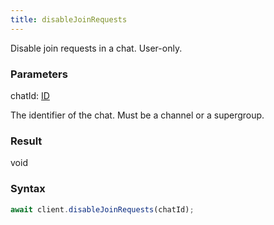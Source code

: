 ```yaml
---
title: disableJoinRequests
---
```


Disable join requests in a chat. User-only.


### Parameters 

<div class="flex flex-col gap-3"><div><div class="font-mono" id="p_chatId" data-anchor><span class="font-bold">chatId</span><span class="opacity-50">:</span> <a href="/types/id"  >ID</a></div><div class="pl-3"><div class="no-margin">

The identifier of the chat. Must be a channel or a supergroup.

</div></div></div></div>

### Result 

<div class="font-mono"><span>void</span></div>

### Syntax

```ts
await client.disableJoinRequests(chatId);
```



